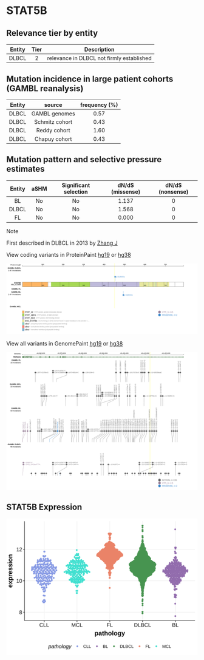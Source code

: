 # STAT5B

## Relevance tier by entity

|Entity|Tier|Description                              |
|:------:|:----:|-----------------------------------------|
|DLBCL |2   |relevance in DLBCL not firmly established|

## Mutation incidence in large patient cohorts (GAMBL reanalysis)

|Entity|source        |frequency (%)|
|:------:|:--------------:|:-------------:|
|DLBCL |GAMBL genomes |0.57         |
|DLBCL |Schmitz cohort|0.43         |
|DLBCL |Reddy cohort  |1.60         |
|DLBCL |Chapuy cohort |0.43         |

## Mutation pattern and selective pressure estimates

|Entity|aSHM|Significant selection|dN/dS (missense)|dN/dS (nonsense)|
|:------:|:----:|:---------------------:|:----------------:|:----------------:|
|BL    |No  |No                   |1.137           |0               |
|DLBCL |No  |No                   |1.568           |0               |
|FL    |No  |No                   |0.000           |0               |


> [!NOTE]
> First described in DLBCL in 2013 by [Zhang J](https://pubmed.ncbi.nlm.nih.gov/23292937)


View coding variants in ProteinPaint [hg19](https://morinlab.github.io/LLMPP/GAMBL/STAT5B_protein.html)  or [hg38](https://morinlab.github.io/LLMPP/GAMBL/STAT5B_protein_hg38.html)

![image](images/proteinpaint/STAT5B_NM_012448.svg)

View all variants in GenomePaint [hg19](https://morinlab.github.io/LLMPP/GAMBL/STAT5B.html)  or [hg38](https://morinlab.github.io/LLMPP/GAMBL/STAT5B_hg38.html)

![image](images/proteinpaint/STAT5B.svg)
## STAT5B Expression
![image](images/gene_expression/STAT5B_by_pathology.svg)
